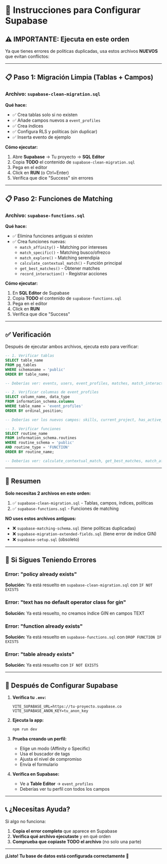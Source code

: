 # 🚀 Instrucciones para Configurar Supabase

## ⚠️ IMPORTANTE: Ejecuta en este orden

Ya que tienes errores de políticas duplicadas, usa estos archivos **NUEVOS** que evitan conflictos:

---

## 📋 Paso 1: Migración Limpia (Tablas + Campos)

### Archivo: `supabase-clean-migration.sql`

**Qué hace:**
- ✅ Crea tablas solo si no existen
- ✅ Añade campos nuevos a `event_profiles`
- ✅ Crea índices
- ✅ Configura RLS y políticas (sin duplicar)
- ✅ Inserta evento de ejemplo

**Cómo ejecutar:**
1. Abre **Supabase** → Tu proyecto → **SQL Editor**
2. Copia **TODO** el contenido de `supabase-clean-migration.sql`
3. Pega en el editor
4. Click en **RUN** (o Ctrl+Enter)
5. Verifica que dice "Success" sin errores

---

## 📋 Paso 2: Funciones de Matching

### Archivo: `supabase-functions.sql`

**Qué hace:**
- ✅ Elimina funciones antiguas si existen
- ✅ Crea funciones nuevas:
  - `match_affinity()` - Matching por intereses
  - `match_specific()` - Matching busco/ofrezco
  - `match_explore()` - Matching serendipia
  - `calculate_contextual_match()` - Función principal
  - `get_best_matches()` - Obtener matches
  - `record_interaction()` - Registrar acciones

**Cómo ejecutar:**
1. En **SQL Editor** de Supabase
2. Copia **TODO** el contenido de `supabase-functions.sql`
3. Pega en el editor
4. Click en **RUN**
5. Verifica que dice "Success"

---

## ✅ Verificación

Después de ejecutar ambos archivos, ejecuta esto para verificar:

```sql
-- 1. Verificar tablas
SELECT table_name 
FROM pg_tables 
WHERE schemaname = 'public'
ORDER BY table_name;

-- Deberías ver: events, users, event_profiles, matches, match_interactions

-- 2. Verificar columnas de event_profiles
SELECT column_name, data_type 
FROM information_schema.columns
WHERE table_name = 'event_profiles'
ORDER BY ordinal_position;

-- Deberías ver los nuevos campos: skills, current_project, has_active_project, commitment_level, availability

-- 3. Verificar funciones
SELECT routine_name 
FROM information_schema.routines 
WHERE routine_schema = 'public'
AND routine_type = 'FUNCTION'
ORDER BY routine_name;

-- Deberías ver: calculate_contextual_match, get_best_matches, match_affinity, match_explore, match_specific, record_interaction
```

---

## 🎯 Resumen

**Solo necesitas 2 archivos en este orden:**

1. ✅ `supabase-clean-migration.sql` - Tablas, campos, índices, políticas
2. ✅ `supabase-functions.sql` - Funciones de matching

**NO uses estos archivos antiguos:**
- ❌ `supabase-matching-schema.sql` (tiene políticas duplicadas)
- ❌ `supabase-migration-extended-fields.sql` (tiene error de índice GIN)
- ❌ `supabase-setup.sql` (obsoleto)

---

## 🐛 Si Sigues Teniendo Errores

### Error: "policy already exists"
**Solución:** Ya está resuelto en `supabase-clean-migration.sql` con `IF NOT EXISTS`

### Error: "text has no default operator class for gin"
**Solución:** Ya está resuelto, no creamos índice GIN en campos TEXT

### Error: "function already exists"
**Solución:** Ya está resuelto en `supabase-functions.sql` con `DROP FUNCTION IF EXISTS`

### Error: "table already exists"
**Solución:** Ya está resuelto con `IF NOT EXISTS`

---

## 🚀 Después de Configurar Supabase

1. **Verifica tu `.env`:**
   ```env
   VITE_SUPABASE_URL=https://tu-proyecto.supabase.co
   VITE_SUPABASE_ANON_KEY=tu_anon_key
   ```

2. **Ejecuta la app:**
   ```bash
   npm run dev
   ```

3. **Prueba creando un perfil:**
   - Elige un modo (Affinity o Specific)
   - Usa el buscador de tags
   - Ajusta el nivel de compromiso
   - Envía el formulario

4. **Verifica en Supabase:**
   - Ve a **Table Editor** → `event_profiles`
   - Deberías ver tu perfil con todos los campos

---

## 📞 ¿Necesitas Ayuda?

Si algo no funciona:

1. **Copia el error completo** que aparece en Supabase
2. **Verifica qué archivo ejecutaste** y en qué orden
3. **Comprueba que copiaste TODO el archivo** (no solo una parte)

---

**¡Listo! Tu base de datos está configurada correctamente 🎉**
